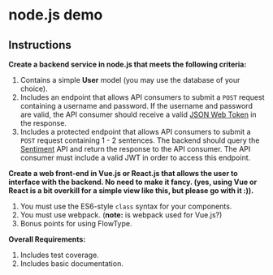 # node.js demo

## Instructions

**Create a backend service in node.js that meets the following criteria:**

1. Contains a simple **User** model (you may use the database of your choice).
2. Includes an endpoint that allows API consumers to submit a `POST` request containing a username and password.  If the username and password are valid, the API consumer should receive a valid [JSON Web Token](https://jwt.io/) in the response.
3. Includes a protected endpoint that allows API consumers to submit a `POST` request containing 1 - 2 sentences.  The backend should query the [Sentiment](https://market.mashape.com/vivekn/sentiment-3) API and return the response to the API consumer.  The API consumer must include a valid JWT in order to access this endpoint.

**Create a web front-end in Vue.js or React.js that allows the user to interface with the backend.  No need to make it fancy.  (yes, using Vue or React is a bit overkill for a simple view like this, but please go with it :)).**

1. You must use the ES6-style `class` syntax for your components.
2. You must use webpack. (**note:** is webpack used for Vue.js?)
3. Bonus points for using FlowType. 

**Overall Requirements:**

1. Includes test coverage.
2. Includes basic documentation.
